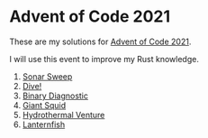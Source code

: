 # Advent of Code 2021

These are my solutions for [Advent of Code 2021](https://adventofcode.com/2021).

I will use this event to improve my Rust knowledge.

1. [Sonar Sweep](day-01)
2. [Dive!](day-02)
3. [Binary Diagnostic](day-03)
4. [Giant Squid](day-04)
5. [Hydrothermal Venture](day-05)
6. [Lanternfish](day-06)

